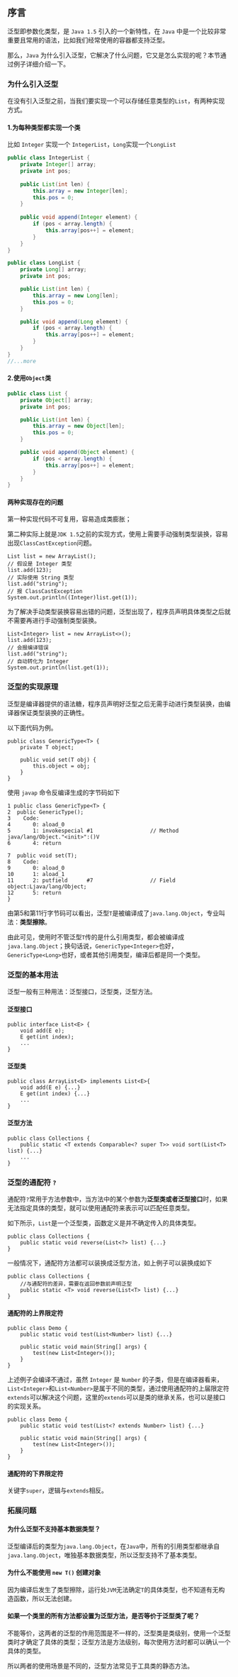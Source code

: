 ## 序言
泛型即参数化类型，是 `Java 1.5` 引入的一个新特性，在 `Java` 中是一个比较非常重要且常用的语法，比如我们经常使用的容器都支持泛型。 

那么，`Java` 为什么引入泛型，它解决了什么问题，它又是怎么实现的呢？本节通过例子详细介绍一下。

### 为什么引入泛型
在没有引入泛型之前，当我们要实现一个可以存储任意类型的`List`，有两种实现方式。

#### 1.为每种类型都实现一个类
比如 `Integer` 实现一个 `IntegerList`，`Long`实现一个`LongList`
```java
public class IntegerList {
    private Integer[] array;
    private int pos;
    
    public List(int len) {
        this.array = new Integer[len];
        this.pos = 0;
    }
    
    public void append(Integer element) {
        if (pos < array.length) {
            this.array[pos++] = element;
        }
    }
}

public class LongList {
    private Long[] array;
    private int pos;

    public List(int len) {
        this.array = new Long[len];
        this.pos = 0;
    }

    public void append(Long element) {
        if (pos < array.length) {
            this.array[pos++] = element;
        }
    }
}
//...more
```

#### 2.使用`Object`类

```java
public class List {
    private Object[] array;
    private int pos;

    public List(int len) {
        this.array = new Object[len];
        this.pos = 0;
    }

    public void append(Object element) {
        if (pos < array.length) {
            this.array[pos++] = element;
        }
    }
}
```

#### 两种实现存在的问题
第一种实现代码不可复用，容易造成类膨胀；

第二种实际上就是`JDK 1.5`之前的实现方式，使用上需要手动强制类型装换，容易出现`ClassCastException`问题。
```
List list = new ArrayList();
// 假设是 Integer 类型
list.add(123);
// 实际使用 String 类型
list.add("string");
// 报 ClassCastException
System.out.println((Integer)list.get(1));
```

为了解决手动类型装换容易出错的问题，泛型出现了，程序员声明具体类型之后就不需要再进行手动强制类型装换。
```
List<Integer> list = new ArrayList<>();
list.add(123);
// 会报编译错误
list.add("string");
// 自动转化为 Integer
System.out.println(list.get(1));
```

### 泛型的实现原理
泛型是编译器提供的语法糖，程序员声明好泛型之后无需手动进行类型装换，由编译器保证类型装换的正确性。

以下面代码为例。
```
public class GenericType<T> {
    private T object;

    public void set(T obj) {
        this.object = obj;
    }
}
```
使用 `javap` 命令反编译生成的字节码如下
```
1 public class GenericType<T> {
2  public GenericType();
3    Code:
4       0: aload_0
5       1: invokespecial #1                  // Method java/lang/Object."<init>":()V
6       4: return

7  public void set(T);
8    Code:
9       0: aload_0
10      1: aload_1
11      2: putfield      #7                  // Field object:Ljava/lang/Object;
12      5: return
}
```
由第5和第11行字节码可以看出，泛型`T`是被编译成了`java.lang.Object`，专业叫法：**类型擦除**。

由此可见，使用时不管泛型`T`传的是什么引用类型，都会被编译成`java.lang.Object`；换句话说，`GenericType<Integer>`也好，`GenericType<Long>`也好，或者其他引用类型，编译后都是同一个类型。

### 泛型的基本用法
泛型一般有三种用法：泛型接口，泛型类，泛型方法。

#### 泛型接口
```
public interface List<E> {
    void add(E e);
    E get(int index);
    ...
}
```

#### 泛型类
```
public class ArrayList<E> implements List<E>{
    void add(E e) {...}
    E get(int index) {...}
    ...
}
```
#### 泛型方法
```
public class Collections {
    public static <T extends Comparable<? super T>> void sort(List<T> list) {...}
    ...
}
```
### 泛型的通配符 `?`
通配符`?`常用于方法参数中，当方法中的某个参数为**泛型类或者泛型接口**时，如果无法指定具体的类型，就可以使用通配符来表示可以匹配任意类型。

如下所示，`List`是一个泛型类，函数定义是并不确定传入的具体类型。
```
public class Collections {
    public static void reverse(List<?> list) {...}
}
```
一般情况下，通配符方法都可以装换成泛型方法，如上例子可以装换成如下
```
public class Collections {
    //与通配符的差异，需要在返回参数前声明泛型
    public static <T> void reverse(List<T> list) {...}
}
```

#### 通配符的上界限定符
```
public class Demo {
    public static void test(List<Number> list) {...}
    
    public static void main(String[] args) {
        test(new List<Integer>());
    }
}
```
上述例子会编译不通过，虽然 `Integer` 是 `Number` 的子类，但是在编译器看来，`List<Integer>`和`List<Number>`是属于不同的类型，通过使用通配符的上届限定符`extends`可以解决这个问题，这里的`extends`可以是类的继承关系，也可以是接口的实现关系。

```
public class Demo {
    public static void test(List<? extends Number> list) {...}
    
    public static void main(String[] args) {
        test(new List<Integer>());
    }
}
```

#### 通配符的下界限定符
关键字`super`，逻辑与`extends`相反。

### 拓展问题
#### 为什么泛型不支持基本数据类型？
泛型编译后的类型为`java.lang.Object`，在`Java`中，所有的引用类型都继承自`java.lang.Object`，唯独基本数据类型，所以泛型支持不了基本类型。

#### 为什么不能使用 `new T()` 创建对象
因为编译后发生了类型擦除，运行处`JVM`无法确定`T`的具体类型，也不知道有无构造函数，所以无法创建。

#### 如果一个类里的所有方法都设置为泛型方法，是否等价于泛型类了呢？
不能等价，这两者的泛型的作用范围是不一样的，泛型类是类级别，使用一个泛型类时才确定了具体的类型；泛型方法是方法级别，每次使用方法时都可以确认一个具体的类型。

所以两者的使用场景是不同的，泛型方法常见于工具类的静态方法。